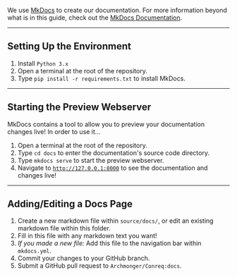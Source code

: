 We use [MkDocs](https://www.mkdocs.org/#overview) to create our documentation. For more information beyond what is in this guide, check out the [MkDocs Documentation](https://www.mkdocs.org/#getting-started).

---

## Setting Up the Environment

1. Install `Python 3.x`
2. Open a terminal at the root of the repository.
3. Type `pip install -r requirements.txt` to install MkDocs.

---

## Starting the Preview Webserver

MkDocs contains a tool to allow you to preview your documentation changes live! In order to use it...

1. Open a terminal at the root of the repository.
2. Type `cd docs` to enter the documentation's source code directory.
3. Type `mkdocs serve` to start the preview webserver.
4. Navigate to [`http://127.0.0.1:8000`](http://127.0.0.1:8000) to see the documentation and changes live!

---

## Adding/Editing a Docs Page

1. Create a new markdown file within `source/docs/`, or edit an existing markdown file within this folder.
2. Fill in this file with any markdown text you want!
3. _If you made a new file:_ Add this file to the navigation bar within `mkdocs.yml`.
4. Commit your changes to your GitHub branch.
5. Submit a GitHub pull request to `Archmonger/Conreq:docs`.
